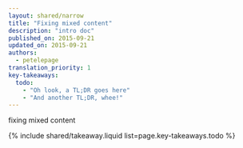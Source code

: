 ```yaml
---
layout: shared/narrow
title: "Fixing mixed content"
description: "intro doc"
published_on: 2015-09-21
updated_on: 2015-09-21
authors:
  - petelepage
translation_priority: 1
key-takeaways:
  todo:
    - "Oh look, a TL;DR goes here"
    - "And another TL;DR, whee!"
---
```


<p class="intro">
fixing mixed content
</p>

{% include shared/takeaway.liquid list=page.key-takeaways.todo %}

